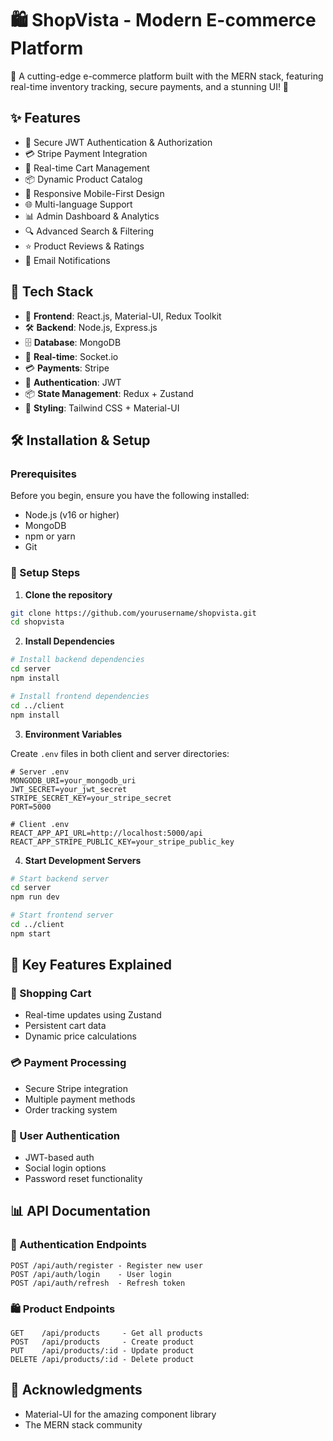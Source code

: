 # 🛍️ ShopVista - Modern E-commerce Platform

🌟 A cutting-edge e-commerce platform built with the MERN stack, featuring real-time inventory tracking, secure payments, and a stunning UI! 🚀
</div>

## ✨ Features

- 🔐 Secure JWT Authentication & Authorization
- 💳 Stripe Payment Integration
- 🛒 Real-time Cart Management
- 📦 Dynamic Product Catalog
- 📱 Responsive Mobile-First Design
- 🌐 Multi-language Support
- 📊 Admin Dashboard & Analytics
- 🔍 Advanced Search & Filtering
- ⭐ Product Reviews & Ratings
- 📨 Email Notifications

## 🚀 Tech Stack

- 🎯 **Frontend**: React.js, Material-UI, Redux Toolkit
- 🛠️ **Backend**: Node.js, Express.js
- 🗄️ **Database**: MongoDB
- 📡 **Real-time**: Socket.io
- 💳 **Payments**: Stripe
- 🔐 **Authentication**: JWT
- 📦 **State Management**: Redux + Zustand
- 🎨 **Styling**: Tailwind CSS + Material-UI

## 🛠️ Installation & Setup

### Prerequisites

Before you begin, ensure you have the following installed:
- Node.js (v16 or higher)
- MongoDB
- npm or yarn
- Git

### 🔧 Setup Steps

1. **Clone the repository**
```bash
git clone https://github.com/yourusername/shopvista.git
cd shopvista
```

2. **Install Dependencies**
```bash
# Install backend dependencies
cd server
npm install

# Install frontend dependencies
cd ../client
npm install
```

3. **Environment Variables**

Create `.env` files in both client and server directories:

```env
# Server .env
MONGODB_URI=your_mongodb_uri
JWT_SECRET=your_jwt_secret
STRIPE_SECRET_KEY=your_stripe_secret
PORT=5000

# Client .env
REACT_APP_API_URL=http://localhost:5000/api
REACT_APP_STRIPE_PUBLIC_KEY=your_stripe_public_key
```

4. **Start Development Servers**
```bash
# Start backend server
cd server
npm run dev

# Start frontend server
cd ../client
npm start
```

## 🌟 Key Features Explained

### 🛒 Shopping Cart
- Real-time updates using Zustand
- Persistent cart data
- Dynamic price calculations

### 💳 Payment Processing
- Secure Stripe integration
- Multiple payment methods
- Order tracking system

### 👤 User Authentication
- JWT-based auth
- Social login options
- Password reset functionality

## 📊 API Documentation

### 🔐 Authentication Endpoints
```
POST /api/auth/register - Register new user
POST /api/auth/login    - User login
POST /api/auth/refresh  - Refresh token
```

### 🛍️ Product Endpoints
```
GET    /api/products     - Get all products
POST   /api/products     - Create product
PUT    /api/products/:id - Update product
DELETE /api/products/:id - Delete product
```



## 🙏 Acknowledgments

- Material-UI for the amazing component library
- The MERN stack community

